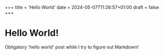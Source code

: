 +++
title = 'Hello World'
date = 2024-05-07T11:26:57+01:00
draft = false
+++

# Hello World!

Obligatory 'hello world' post while I try to figure out Markdown!